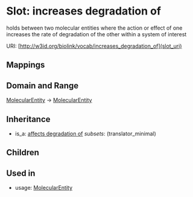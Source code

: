 # Slot: increases degradation of


holds between two molecular entities where the action or effect of one increases the rate of degradation of the other within a system of interest

URI: [http://w3id.org/biolink/vocab/increases_degradation_of](slot_uri)
## Mappings

## Domain and Range

[MolecularEntity](MolecularEntity.md) -> [MolecularEntity](MolecularEntity.md)
## Inheritance

 *  is_a: [affects degradation of](affects_degradation_of.md) *subsets*: (translator_minimal)
## Children

## Used in

 *  usage: [MolecularEntity](MolecularEntity.md)
